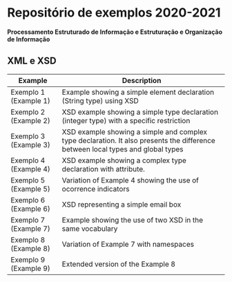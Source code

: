 # Repositório de exemplos 2020-2021
__Processamento Estruturado de Informação e Estruturação e Organização de Informação__ 
## XML e XSD
| Example | Description |
| ------ | ----------- |
| Exemplo 1 (Example 1)   | Example showing a simple element declaration (String type) using XSD |
| Exemplo 2 (Example 2)   | XSD example showing a simple type declaration (integer type) with a specific restriction  |
| Exemplo 3 (Example 3)      | XSD example showing a simple and complex type declaration. It also presents the difference between local types and global types |
| Exemplo 4 (Example 4)      | XSD example showing a complex type declaration with attribute.  |
| Exemplo 5 (Example 5)      | Variation of Example 4 showing the use of ocorrence indicators  |
| Exemplo 6 (Example 6)      | XSD representing a simple email box  |
| Exemplo 7 (Example 7)      | Example showing the use of two XSD in the same vocabulary  |
| Exemplo 8 (Example 8)      | Variation of Example 7 with namespaces  |
| Exemplo 9 (Example 9)      | Extended version of the Example 8  |